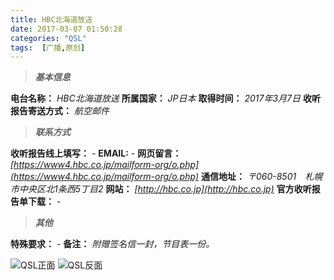 ```yaml
---
title: HBC北海道放送
date: 2017-03-07 01:50:28
categories: "QSL"
tags:  [广播,原创]
---
```

> ***基本信息***

**电台名称：** *HBC北海道放送*
**所属国家：** *JP日本*
**取得时间：** *2017年3月7日*
**收听报告寄送方式：** *航空邮件*

<!--more-->

> ***联系方式***

**收听报告线上填写：** *-*
**EMAIL:** *-*
**网页留言：** *[https://www4.hbc.co.jp/mailform-org/o.php](https://www4.hbc.co.jp/mailform-org/o.php)*
**通信地址：** *〒060-8501　札幌市中央区北1条西5丁目2*
**网站：** *[http://hbc.co.jp](http://hbc.co.jp)*
**官方收听报告单下载：** *-*

> ***其他***

**特殊要求：** *-*
**备注：** *附赠签名信一封，节目表一份。*

![QSL正面](https://c.ibcl.us/QSL-HBC_20170307/1.jpg "QSL正面")
![QSL反面](https://c.ibcl.us/QSL-HBC_20170307/2.jpg "QSL反面")